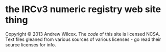 # the IRCv3 numeric registry web site thing

Copyright &copy; 2013 Andrew Wilcox.
The *code* of this site is licensed NCSA.
Text files gleaned from various sources of various licenses - go read their source licenses for info.
